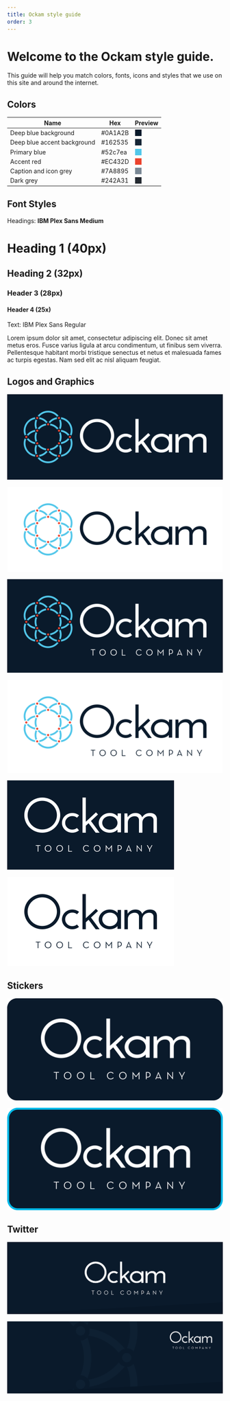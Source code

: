 ```yaml
---
title: Ockam style guide
order: 3
---
```

# Welcome to the Ockam style guide.

This guide will help you match colors, fonts, icons and styles that we use on this site and around the internet.

## Colors
| Name  | Hex   | Preview   | 
|---|---|---|
| Deep blue background | #0A1A2B   | <div style="width: 15px; height: 15px; background-color: #0A1A2B"></div>  |
| Deep blue accent background  | #162535   | <div style="width: 15px; height: 15px; background-color: #162535"></div>  |
| Primary blue  | #52c7ea   | <div style="width: 15px; height: 15px; background-color: #52c7ea"></div>  |
| Accent red  | #EC432D | <div style="width: 15px; height: 15px; background-color: #EC432D"></div> |
| Caption and icon grey  | #7A8895 | <div style="width: 15px; height: 15px; background-color: #7A8895"></div> |
| Dark grey  | #242A31 | <div style="width: 15px; height: 15px; background-color: #242A31"></div> |

## Font Styles

Headings: **IBM Plex Sans Medium**

<h1>Heading 1 (40px)</h1>

<h2>Heading 2  (32px)</h2>

### Header 3 (28px)

#### Header 4 (25x)  

Text: IBM Plex Sans Regular

Lorem ipsum dolor sit amet, consectetur adipiscing elit. Donec sit amet metus eros. Fusce varius ligula at arcu condimentum, ut finibus sem viverra. Pellentesque habitant morbi tristique senectus et netus et malesuada fames ac turpis egestas. Nam sed elit ac nisl aliquam feugiat.

## Logos and Graphics


![Ockam logo dark background](./assets/logo/logo_dark_background_preview.svg)

![Ockam logo light background](./assets/logo/logo_white_background_preview.svg)

![Ockam logo dark  caption background](./assets/logo/logo_caption_dark_background_preview.svg)

![Ockam logo light caption background](./assets/logo/logo_caption_white_background_preview.svg)

![Ockam text dark caption background](./assets/logo/text_caption_dark_background_preview.svg)

![Ockam text light caption background](./assets/logo/text_caption_white_background_preview.svg)


## Stickers

![Ockam stciker dark background](./assets/stickers/sticker_dark_background.svg)

![Ockam stciker bordered dark background](./assets/stickers/sticker_bordered_dark_backround.svg)

## Twitter


![Twitter cover photo1](./assets/twitter/twitter_cover_1.png)

![Twitter cover photo2](./assets/twitter/twitter_cover_2.png)
